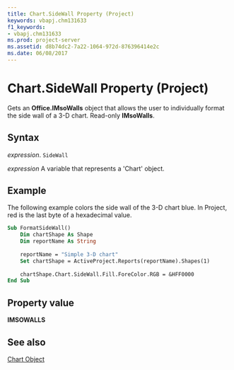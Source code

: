 ```yaml
---
title: Chart.SideWall Property (Project)
keywords: vbapj.chm131633
f1_keywords:
- vbapj.chm131633
ms.prod: project-server
ms.assetid: d8b74dc2-7a22-1064-972d-876396414e2c
ms.date: 06/08/2017
---
```



# Chart.SideWall Property (Project)
Gets an  **Office.IMsoWalls** object that allows the user to individually format the side wall of a 3-D chart. Read-only **IMsoWalls**.

## Syntax

 _expression_. `SideWall`

 _expression_ A variable that represents a 'Chart' object.


## Example

The following example colors the side wall of the 3-D chart blue. In Project, red is the last byte of a hexadecimal value.


```vb
Sub FormatSideWall()
    Dim chartShape As Shape
    Dim reportName As String
    
    reportName = "Simple 3-D chart"
    Set chartShape = ActiveProject.Reports(reportName).Shapes(1)
    
    chartShape.Chart.SideWall.Fill.ForeColor.RGB = &HFF0000
End Sub
```


## Property value

 **IMSOWALLS**


## See also


[Chart Object](Project.chart.md)
